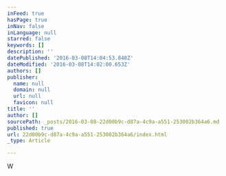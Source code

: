 ```yaml
---
inFeed: true
hasPage: true
inNav: false
inLanguage: null
starred: false
keywords: []
description: ''
datePublished: '2016-03-08T14:04:53.848Z'
dateModified: '2016-03-08T14:02:00.653Z'
authors: []
publisher:
  name: null
  domain: null
  url: null
  favicon: null
title: ''
author: []
sourcePath: _posts/2016-03-08-22d00b9c-d87a-4c9a-a551-253002b364a6.md
published: true
url: 22d00b9c-d87a-4c9a-a551-253002b364a6/index.html
_type: Article

---
```

W